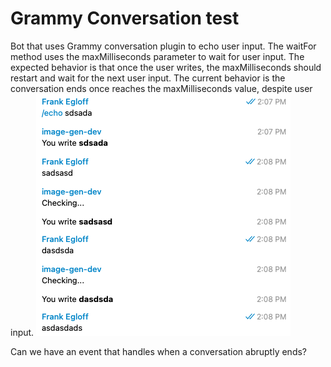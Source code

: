 # Grammy Conversation test
Bot that uses Grammy conversation plugin to echo user input. The waitFor method uses the maxMilliseconds parameter to wait for user input. The expected behavior is that once the user writes, the maxMilliseconds should restart and wait for the next user input. The current behavior is the conversation ends once reaches the maxMilliseconds value, despite user input.
![Alt text](image-1.png)

Can we have an event that handles when a conversation abruptly ends?



